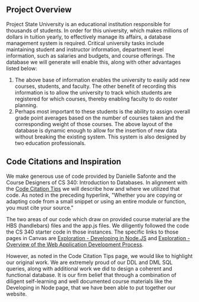 ## Project Overview
Project State University is an educational institution responsible for thousands of students. In order for this university, which makes millions of dollars in tuition yearly, to effectively manage its affairs, a database management system is required. Critical university tasks include maintaining student and instructor information, department level information, such as salaries and budgets, and course offerings. The database we will generate will enable this, along with other advantages listed below:

  1. The above base of information enables the university to easily add new courses, students, and faculty. The other benefit of recording this information is to allow the university to track which students are registered for which courses, thereby enabling faculty to do roster planning.
  2. Perhaps most important to these students is the ability to assign overall grade point averages based on the number of courses taken and the corresponding weight of those courses.
The above layout of the database is dynamic enough to allow for the insertion of new data without breaking the existing system. This system is also designed by two education professionals.

## Code Citations and Inspiration

We make generous use of code provided by Danielle Safonte and the Course Designers of CS 340: Introduction to Databases. In alignment with the [Code Citation Tips]([url](https://canvas.oregonstate.edu/courses/1967354/pages/code-citation-tips?module_item_id=24460771)) we will describe how and where we utilized that code. As noted in the preceding hyperlink, "Whether you are copying or adapting code from a small snippet or using an entire module or function, you must cite your source."

The two areas of our code which draw on provided course material are the HBS (handlebars) files and the app.js files. We diligently followed the code the CS 340 starter code in those instances. The specific links to those pages in Canvas are [Exploration - Developing in Node.JS](https://canvas.oregonstate.edu/courses/1967354/pages/exploration-developing-in-node-dot-js?module_item_id=24460848) and [Exploration - Overview of the Web Application Development Process](https://canvas.oregonstate.edu/courses/1967354/pages/exploration-overview-of-the-web-application-development-process?module_item_id=24460846). 

However, as noted in the Code Citation Tips page, we would like to highlight our original work. We are extremely proud of our DDL and DML SQL queries, along with additional work we did to design a coherent and functional database. It is our firm belief that through a combination of diligent self-learning and well documented course materials like the Developing in Node page, that we have been able to put together our website.
